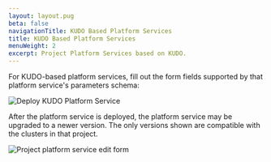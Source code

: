 ```yaml
---
layout: layout.pug
beta: false
navigationTitle: KUDO Based Platform Services
title: KUDO Based Platform Services
menuWeight: 2
excerpt: Project Platform Services based on KUDO.
---
```

For KUDO-based platform services, fill out the form fields supported by that platform service's parameters schema:

![Deploy KUDO Platform Service](/dkp/kommander/1.4/img/project-catalog-deploy-kudo.png)

After the platform service is deployed, the platform service may be upgraded to a newer version. The only versions shown are compatible with the clusters in that project.

![Project platform service edit form](/dkp/kommander/1.4/img/project-catalog-addon-edit.png)
